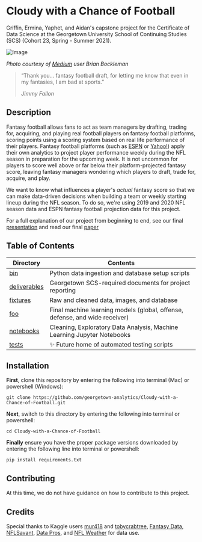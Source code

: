 # Cloudy with a Chance of Football

Griffin, Ermina, Yaphet, and Aidan's capstone project for the Certificate of Data Science at the Georgetown University School of Continuing Studies (SCS) (Cohort 23, Spring - Summer 2021).

![Image](https://github.com/georgetown-analytics/Cloudy-with-a-Chance-of-Football/blob/main/fixtures/images/fantasy_football_image.png)

*Photo courtesy of [Medium](https://bockles.medium.com/how-to-enjoy-fantasy-football-without-being-the-absolute-worst-bcab8b401e17) user Brian Bockleman*

> “Thank you... fantasy football draft, for letting me know that even in my fantasies, I am bad at sports.”   
> 
> *Jimmy Fallon*

## Description

Fantasy football allows fans to act as team managers by drafting, trading for, acquiring, and playing real football players on fantasy football platforms, scoring points using a scoring system based on real life performance of their players. Fantasy football platforms (such as [ESPN](https://www.espn.com/fantasy/football/) or [Yahoo!](https://football.fantasysports.yahoo.com/)) apply their own analytics to project player performance weekly during the NFL season in preparation for the upcoming week. It is not uncommon for players to score well above or far below their platform-projected fantasy score, leaving fantasy managers wondering which players to draft, trade for, acquire, and play.

We want to know what influences a player's *actual* fantasy score so that we can make data-driven decisions when building a team or weekly starting lineup during the NFL season. To do so, we're using 2019 and 2020 NFL season data and ESPN fantasy football projection data for this project.   

For a full explanation of our project from beginning to end, see our final [presentation](https://github.com/georgetown-analytics/Cloudy-with-a-Chance-of-Football/blob/main/deliverables/Capstone%20Final%20Presentation_CloudyWithAChanceofFootball.pdf) and read our final [paper](https://github.com/georgetown-analytics/Cloudy-with-a-Chance-of-Football/blob/main/deliverables/Capstone%20Final%20Paper_CloudyWithAChanceofFootball.pdf)

## Table of Contents
| **Directory**     | **Contents** |
| ----------- | ----------- |
| [bin](https://github.com/georgetown-analytics/Cloudy-with-a-Chance-of-Football/wiki/bin)      | Python data ingestion and database setup scripts |
| [deliverables](https://github.com/georgetown-analytics/Cloudy-with-a-Chance-of-Football/wiki/deliverables)   | Georgetown SCS-required documents for project reporting |
| [fixtures](https://github.com/georgetown-analytics/Cloudy-with-a-Chance-of-Football/wiki/fixtures)   | Raw and cleaned data, images, and database |
| [foo](https://github.com/georgetown-analytics/Cloudy-with-a-Chance-of-Football/wiki/foo)   | Final machine learning models (global, offense, defense, and wide receiver) |
| [notebooks](https://github.com/georgetown-analytics/Cloudy-with-a-Chance-of-Football/wiki/notebooks)   | Cleaning, Exploratory Data Analysis, Machine Learning Jupyter Notebooks |
| [tests](https://github.com/georgetown-analytics/Cloudy-with-a-Chance-of-Football/wiki/notebooks)   | :sparkles: Future home of automated testing scripts |

## Installation
**First**, clone this repository by entering the following into terminal (Mac) or powershell (Windows):

```git clone https://github.com/georgetown-analytics/Cloudy-with-a-Chance-of-Football.git```

**Next**, switch to this directory by entering the following into terminal or powershell:

```cd Cloudy-with-a-Chance-of-Football```

**Finally** ensure you have the proper package versions downloaded by entering the following line into terminal or powershell:

```pip install requirements.txt```

## Contributing
At this time, we do not have guidance on how to contribute to this project.

## Credits
Special thanks to Kaggle users [mur418](https://www.kaggle.com/mur418/espn-2019-stats-and-2020-nfl-fantasy-projections) and [tobycrabtree](https://www.kaggle.com/tobycrabtree/nfl-scores-and-betting-data), [Fantasy Data](fantasydata.com), [NFLSavant](http://nflsavant.com/), [Data Pros](https://www.fantasyfootballdatapros.com/), and [NFL Weather](http://www.nflweather.com/) for data use.
